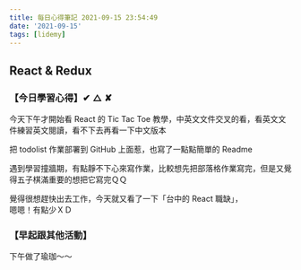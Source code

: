 ```yaml
---
title: 每日心得筆記 2021-09-15 23:54:49
date: '2021-09-15'
tags: [lidemy]
---
```


## React & Redux

### 【今日學習心得】✔︎ △ ✘

今天下午才開始看 React 的 Tic Tac Toe 教學，中英文文件交叉的看，看英文文件練習英文閱讀，看不下去再看一下中文版本

把 todolist 作業部署到 GitHub 上面惹，也寫了一點點簡單的 Readme

遇到學習撞牆期，有點靜不下心來寫作業，比較想先把部落格作業寫完，但是又覺得五子棋滿重要的想把它寫完ＱＱ

覺得很想趕快出去工作，今天就又看了一下「台中的 React 職缺」，  
嗯嗯！有點少ＸＤ

### 【早起跟其他活動】

下午做了瑜珈～～
